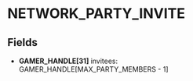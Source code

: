 # NETWORK_PARTY_INVITE

## Fields
* **GAMER_HANDLE[31]** invitees: GAMER_HANDLE[MAX_PARTY_MEMBERS - 1]
